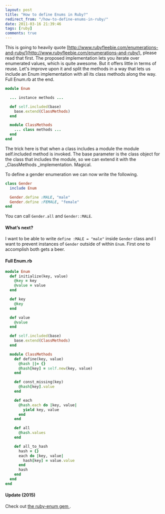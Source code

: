 ```yaml
---
layout: post
title: "How to define Enums in Ruby?"
redirect_from: "/how-to-define-enums-in-ruby/"
date: 2011-03-16 21:39:46
tags: [ruby]
comments: true
---
```

This is going to heavily quote [http://www.rubyfleebie.com/enumerations-and-ruby/](http://www.rubyfleebie.com/enumerations-and-ruby/),  please read that first. The proposed implementation lets you iterate over enumerated values, which is quite awesome. But it offers little in terms of reuse. Let's improve upon it and split the methods in a way that lets us include an Enum implementation with all its class methods along the way. Full Enum.rb at the end.

```ruby
module Enum

  ... instance methods ...

  def self.included(base)
    base.extend(ClassMethods)
  end

  module ClassMethods
    ... class methods ...
  end
end
```

The trick here is that when a class includes a module the module self.included method is invoked. The base parameter is the class object for the class that includes the module, so we can extend it with the _ClassMethods _implementation. Magical.

To define a gender enumeration we can now write the following.

```ruby
class Gender
  include Enum

  Gender.define :MALE, "male"
  Gender.define :FEMALE, "female"
end
```

You can call `Gender.all` and `Gender::MALE`.

#### What’s next?

I want to be able to write `define :MALE = "male"` inside `Gender` class and I want to prevent instances of `Gender` outside of within `Enum`. First one to accomplish both gets a beer.

#### Full Enum.rb

```ruby
module Enum
  def initialize(key, value)
    @key = key
    @value = value
  end

  def key
    @key
  end

  def value
    @value
  end

  def self.included(base)
    base.extend(ClassMethods)
  end

  module ClassMethods
    def define(key, value)
      @hash ||= {}
      @hash[key] = self.new(key, value)
    end

    def const_missing(key)
      @hash[key].value
    end

    def each
      @hash.each do |key, value|
        yield key, value
      end
    end

    def all
      @hash.values
    end

    def all_to_hash
      hash = {}
      each do |key, value|
        hash[key] = value.value
      end
      hash
    end
  end
end
```

#### Update (2015)

Check out [the ruby-enum gem ](https://github.com/dblock/ruby-enum).
